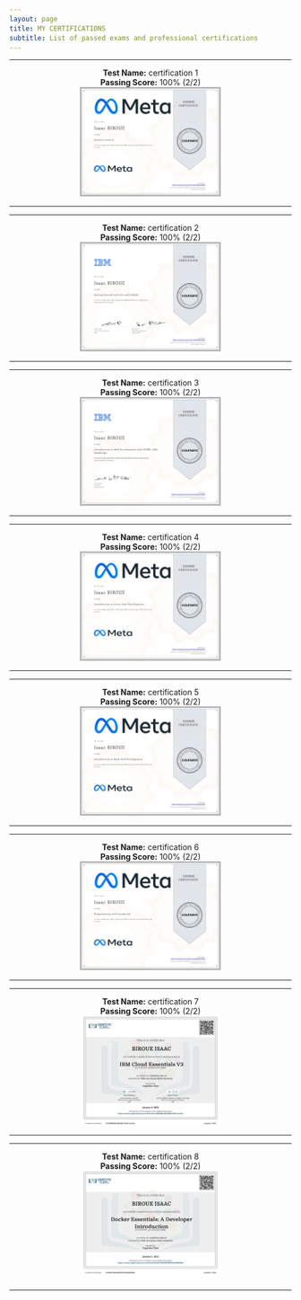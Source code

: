 ```yaml
---
layout: page
title: MY CERTIFICATIONS
subtitle: List of passed exams and professional certifications
---
```


--------------------------
<p align="center">
  <b>Test Name:</b> certification 1<br><b>Passing Score:</b> 100% (2/2) <br>
<a href="/assets/certificates/1.jpg"><img src="/assets/certificates/1.jpg" style="width: 50%; height: 50%"></a> <br> <hr>
</p>
<hr>
<p align="center">
  <b>Test Name:</b> certification 2<br><b>Passing Score:</b> 100% (2/2) <br>
<a href="/assets/certificates/2.jpg"><img src="/assets/certificates/2.jpg" style="width: 50%; height: 50%"></a> <br> <hr>
</p>
<hr>
<p align="center">
  <b>Test Name:</b> certification 3<br><b>Passing Score:</b> 100% (2/2) <br>
<a href="/assets/certificates/3.jpg"><img src="/assets/certificates/3.jpg" style="width: 50%; height: 50%"></a> <br> <hr>
</p>
<hr>
<p align="center">
  <b>Test Name:</b> certification 4<br><b>Passing Score:</b> 100% (2/2) <br>
<a href="/assets/certificates/4.jpg"><img src="/assets/certificates/4.jpg" style="width: 50%; height: 50%"></a> <br> <hr>
</p>
<hr>
<p align="center">
  <b>Test Name:</b> certification 5<br><b>Passing Score:</b> 100% (2/2) <br>
<a href="/assets/certificates/5.jpg"><img src="/assets/certificates/5.jpg" style="width: 50%; height: 50%"></a> <br> <hr>
</p>
<hr>
<p align="center">
  <b>Test Name:</b> certification 6<br><b>Passing Score:</b> 100% (2/2) <br>
<a href="/assets/certificates/6.jpg"><img src="/assets/certificates/6.jpg" style="width: 50%; height: 50%"></a> <br> <hr>
</p>
<hr>
<p align="center">
  <b>Test Name:</b> certification 7<br><b>Passing Score:</b> 100% (2/2) <br>
<a href="/assets/certificates/7.jpg"><img src="/assets/certificates/7.jpg" style="width: 50%; height: 50%"></a> <br> <hr>
</p>
<hr>
<p align="center">
  <b>Test Name:</b> certification 8<br><b>Passing Score:</b> 100% (2/2) <br>
<a href="/assets/certificates/8.jpg"><img src="/assets/certificates/8.jpg" style="width: 50%; height: 50%"></a> <br> <hr>
</p>



